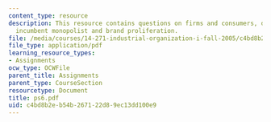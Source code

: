 ```yaml
---
content_type: resource
description: This resource contains questions on firms and consumers, degree of differentiation,
  incumbent monopolist and brand proliferation.
file: /media/courses/14-271-industrial-organization-i-fall-2005/c4bd8b2eb54b267122d89ec13dd100e9_ps6.pdf
file_type: application/pdf
learning_resource_types:
- Assignments
ocw_type: OCWFile
parent_title: Assignments
parent_type: CourseSection
resourcetype: Document
title: ps6.pdf
uid: c4bd8b2e-b54b-2671-22d8-9ec13dd100e9
---
```

